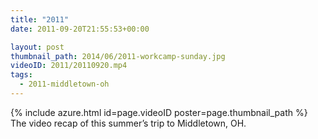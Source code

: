 ```yaml
---
title: "2011"
date: 2011-09-20T21:55:53+00:00

layout: post
thumbnail_path: 2014/06/2011-workcamp-sunday.jpg
videoID: 2011/20110920.mp4
tags:
  - 2011-middletown-oh
---
```

{% include azure.html id=page.videoID poster=page.thumbnail_path %}
The video recap of this summer&#8217;s trip to Middletown, OH.